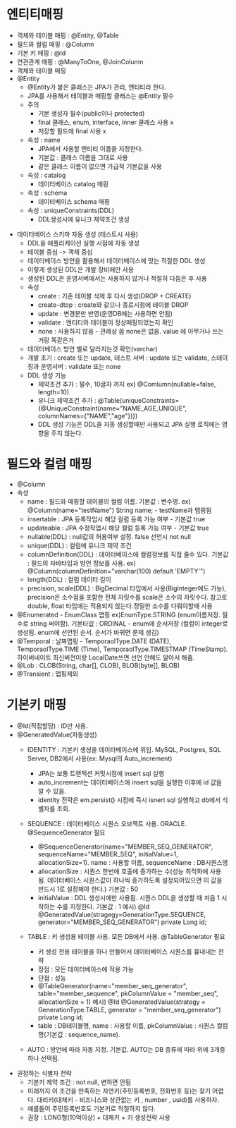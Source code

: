 # 엔티티매핑
 - 객체와 테이블 매핑 : @Entity, @Table
 - 필드와 컬럼 매핑 : @Column
 - 기본 키 매핑 : @Id
 - 연관관계 매핑 : @ManyToOne, @JoinColumn
 - 객체와 테이블 매핑
 - @Entity
   - @Entity가 붙은 클래스는 JPA가 관리, 엔티티라 한다.
   - JPA를 사용해서 테이블과 매핑할 클래스는 @Entity 필수
   - 주의
     - 기본 생성자 필수(public이나 protected)
     - final 클래스, enum, interface, inner 클래스 사용 x
     - 저장할 필드에 final 사용 x
   - 속성 : name
     - JPA에서 사용할 엔티티 이름을 지정한다.
     - 기본값 : 클래스 이름을 그대로 사용
     - 같은 클래스 이름이 없으면 가급적 기본값을 사용
   - 속성 : catalog
     - 데이터베이스 catalog 매핑
   - 속성 : schema
     - 데이터베이스 schema 매핑
   - 속성 : uniqueConstraints(DDL)
     - DDL생성시에 유니크 제약조건 생성
       
* 데이터베이스 스키마 자동 생성 (테스트시 사용)
  - DDL을 애플리케이션 실행 시점에 자동 생성
  - 테이블 중심 -> 객체 중심
  - 데이터베이스 방언을 활용해서 데이터베이스에 맞는 적절한 DDL 생성
  - 이렇게 생성된 DDL은 개발 장비에만 사용
  - 생성된 DDL은 운영서버에서는 사용하지 않거나 적절히 다듬은 후 사용
  - 속성
      - create : 기존 테이블 삭제 후 다시 생성(DROP + CREATE)
      - create-dtop : create와 같으나 종료시점에 테이블 DROP
      - update : 변경분만 반영(운영DB에는 사용하면 안됨)
      - validate : 엔티티와 테이블이 정상매핑되었는지 확인
      - none : 사용하지 않음 - 관례상 씀 none은 없음. value 에 아무거나 쓰는거랑 똑같은거
  - 데이터베이스 방언 별로 달라지는것 확인(varchar)
  - 개발 초기 : create 또는 update, 테스트 서버 : update 또는 validate, 스테이징과 운영서버 : validate 또는 none
  - DDL 생성 기능
    - 제약조건 추가 : 필수, 10글자 까지 ex) @Comlumn(nullable=false, length=10)
    - 유니크 제약조건 추가 : @Table(uniqueConstraints={@UniqueConstraint(name="NAME_AGE_UNIQUE", columnNames={"NAME","age"})})
    - DDL 생성 기능은 DDL을 자동 생성할때만 사용되고 JPA 실행 로직에는 영향을 주지 않는다.

# 필드와 컬럼 매핑
 - @Column
 - 속성
    - name : 필드와 매핑할 테이블의 컬럼 이름. 기본값 : 변수명. ex) @Column(name="testName") String name; - testName과 맵핑됨
    - insertable : JPA 등록작업시 해당 컬럼 등록 가능 여부 - 기본값 true
    - updateable : JPA 수정작업시 해당 컬럼 등록 가능 여부 - 기본값 true
    - nullable(DDL) : null값의 허용여부 설정. false 선언시 not null
    - unique(DDL) : 컬럼에 유니크 제약 조건
    - columnDefinition(DDL) : 데이터베이스에 컬럼정보를 직접 줄수 있다. 기본값 : 필드의 자바타입과 방언 정보를 사용. ex) @Column(columnDefinition="varchar(100) default 'EMPTY'")
    - length(DDL) : 컬럼 데이터 길이
    - precision, scale(DDL) : BigDecimal 타입에서 사용(BigInteger에도 가능), precision은 소수점을 포함한 전체 자릿수를 scale은 소수의 자릿수다. 참고로 double, float 타입에는 적용되지 않는다.정밀한 소수를 다뤄야할때 사용
 - @Enumerated - EnumClass 맵핑 ex)EnumType.STRING (enum이름저장. 필수로 string 써야함). 기본타잆 : ORDINAL - enum에 순서저장 (컬럼이 integer로 생성됨. enum에 선언된 순서. 순서가 바뀌면 문제 생김)
 - @Temporal : 날짜맵핑 - TemporaolType.DATE (DATE), TemporaolType.TIME (Time), TemporaolType.TIMESTMAP (TimeStamp). 하이버네이트 최신버전이랑 LocalDate쓰면 선언 안해도 알아서 해줌.
 - @Lob : CLOB(String, char[], CLOB), BLOB(byte[], BLOB)
 - @Transient : 맵핑제외

# 기본키 매핑
 - @Id(직접할당) : ID만 사용.
 - @GeneratedValue(자동생성)
    - IDENTITY : 기본키 생성을 데이터베이스에 위임. MySQL, Postgres, SQL Server, DB2에서 사용(ex: Mysql의 Auto_increment)
       - JPA는 보통 트랜잭션 커밋시점에 insert sql 실행
       - auto_increment는 데이터베이스에 insert sql을 실행한 이후에 id 값을 알 수 있음.
       - identity 전략은 em.persist() 시점에 즉시 isnert sql 실행하고 db에서 식별자를 조회.
    - SEQUENCE : 데이터베이스 시퀀스 오브젝트 사용. ORACLE. @SequenceGenerator 필요
       - @SequenceGenerator(name="MEMBER_SEQ_GENERATOR", sequenceName="MEMBER_SEQ", initialValue=1, allocationSize=1). name : 사용할 이름, sequenceName : DB시퀀스명
       - allocationSize : 시퀀스 한번에 호출에 증가하는 수(성능 최적화에 사용됨. 데이터베이스 시퀀스값이 하나씩 증가하도록 설정되어있으면 이 값을 반드시 1로 설정해야 한다.) 기본값 : 50
       - initialValue : DDL 생성시에만 사용됨. 시퀀스 DDL을 생성할 때 처음 1 시작하는 수를 지정한다. 기본값 : 1
       예시) @Id
             @GeneratedValue(stragegy=GenerationType.SEQUENCE, generator="MEMBER_SEQ_GENERATOR")
             private Long id;
         
    - TABLE : 키 생성용 테이블 사용. 모든 DB에서 사용. @TableGenerator 필요
       - 키 생성 전용 테이블을 하나 만들어서 데이터베이스 시퀀스를 흉내내는 전략
       - 장점 : 모든 데이터베이스에 적용 가능
       - 단점 : 성능
       - @TableGenerator(name="member_seq_generator", table="member_sequence", pkColumnValue = "member_seq", allocationSize = 1)
         예시) @Id
               @GeneratedValue(strategy = GenerationType.TABLE, generator = "member_seq_generator")
               private Long id;
       - table : DB테이블명, name : 사용할 이름, pkColumnValue : 시퀀스 컬럼명(기본값 : sequence_name).
    - AUTO : 방언에 따라 자동 지정. 기본값. AUTO는 DB 종류에 따라 위에 3개중 하나 선택됨.
 - 권장하는 식별자 전략
    - 기본키 제약 조건 : not null, 변하면 안됨
    - 미래까지 이 조건을 만족하는 자연키(주민등록번호, 전화번호 등)는 찾기 어렵다. 대리키(대체키 - 비즈니스와 상관없는 키 , number , uuid)를 사용하자.
    - 예를들어 주민등록번호도 기본키로 적절하지 않다.
    - 권장 : LONG형(10억이상) + 대체키 + 키 생성전략 사용
      
   



